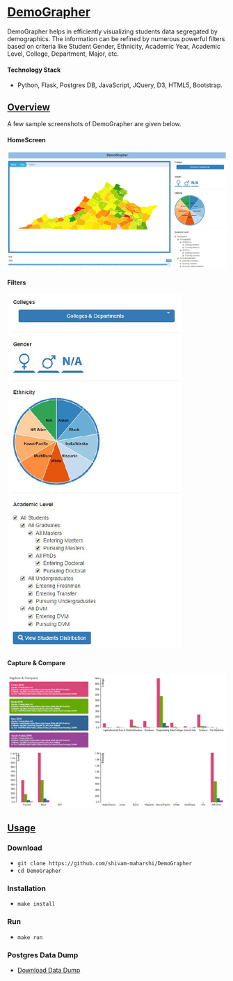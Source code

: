 # [DemoGrapher](https://github.com/shivam-maharshi/demo-grapher)
DemoGrapher helps in efficiently visualizing students data segregated by demographics. The information can be refined by numerous powerful filters based on criteria like Student Gender, Ethnicity, Academic Year, Academic Level, College, Department, Major, etc.

#### Technology Stack
* Python, Flask, Postgres DB, JavaScript, JQuery, D3, HTML5, Bootstrap.

## [Overview](https://github.com/shivam-maharshi/demo-grapher)
A few sample screenshots of DemoGrapher are given below.

#### HomeScreen
![HomeScreen](/images/DemoGrapher.png?raw=true "Home Screen")

#### Filters
![Filters](/images/Filters.png?raw=true "Filters")

#### Capture & Compare
![Capture & Compare](/images/Capture&Compare.png?raw=true "Capture & Compare")

## [Usage](https://github.com/shivam-maharshi/demo-grapher)

### Download
* `git clone https://github.com/shivam-maharshi/DemoGrapher`<br>
* `cd DemoGrapher`

### Installation
* `make install`

### Run
* `make run`

### Postgres Data Dump
* [Download Data Dump](https://drive.google.com/open?id=0BxWBnne3rp_vSnU0Wm5NQXV1Z28)
